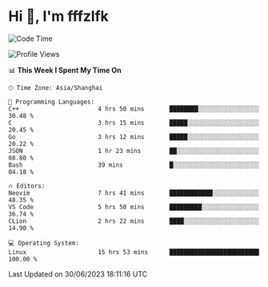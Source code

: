 # Hi 👋, I'm fffzlfk

<!--START_SECTION:waka-->
![Code Time](http://img.shields.io/badge/Code%20Time-249%20hrs%205%20mins-blue)

![Profile Views](http://img.shields.io/badge/Profile%20Views-12-blue)

📊 **This Week I Spent My Time On** 

```text
🕑︎ Time Zone: Asia/Shanghai

💬 Programming Languages: 
C++                      4 hrs 50 mins       ████████░░░░░░░░░░░░░░░░░   30.48 % 
C                        3 hrs 15 mins       █████░░░░░░░░░░░░░░░░░░░░   20.45 % 
Go                       3 hrs 12 mins       █████░░░░░░░░░░░░░░░░░░░░   20.22 % 
JSON                     1 hr 23 mins        ██░░░░░░░░░░░░░░░░░░░░░░░   08.80 % 
Bash                     39 mins             █░░░░░░░░░░░░░░░░░░░░░░░░   04.18 % 

🔥 Editors: 
Neovim                   7 hrs 41 mins       ████████████░░░░░░░░░░░░░   48.35 % 
VS Code                  5 hrs 50 mins       █████████░░░░░░░░░░░░░░░░   36.74 % 
CLion                    2 hrs 22 mins       ████░░░░░░░░░░░░░░░░░░░░░   14.90 % 

💻 Operating System: 
Linux                    15 hrs 53 mins      █████████████████████████   100.00 % 
```


 Last Updated on 30/06/2023 18:11:16 UTC
<!--END_SECTION:waka-->
